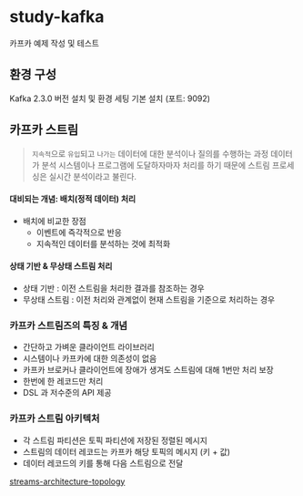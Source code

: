# study-kafka

카프카 예제 작성 및 테스트

## 환경 구성

Kafka 2.3.0 버전 설치 및 환경 세팅
기본 설치 (포트: 9092)

## 카프카 스트림 

> `지속적`으로 `유입`되고 `나가는` 데이터에 대한 분석이나 질의를 수행하는 과정
> 데이터가 분석 시스템이나 프로그램에 도달하자마자 처리를 하기 때문에 스트림 프로세싱은 실시간 분석이라고 불린다.

#### 대비되는 개념: 배치(정적 데이터) 처리

- 배치에 비교한 장점
    - 이벤트에 즉각적으로 반응
    - 지속적인 데이터를 분석하는 것에 최적화

#### 상태 기반 & 무상태 스트림 처리

- 상태 기반 : 이전 스트림을 처리한 결과를 참조하는 경우
- 무상태 스트림 : 이전 처리와 관계없이 현재 스트림을 기준으로 처리하는 경우

### 카프카 스트림즈의 특징 & 개념

- 간단하고 가벼운 클라이언트 라이브러리
- 시스템이나 카프카에 대한 의존성이 없음
- 카프카 브로커나 클라이언트에 장애가 생겨도 스트림에 대해 1번만 처리 보장
- 한번에 한 레코드만 처리
- DSL 과 저수준의 API 제공

### 카프카 스트림 아키텍처

- 각 스트림 파티션은 토픽 파티션에 저장된 정렬된 메시지
- 스트림의 데이터 레코드는 카프카 해당 토픽의 메시지 (키 + 값)
- 데이터 레코드의 키를 통해 다음 스트림으로 전달


[streams-architecture-topology](https://kafka.apache.org/24/images/streams-architecture-topology.jpg)
